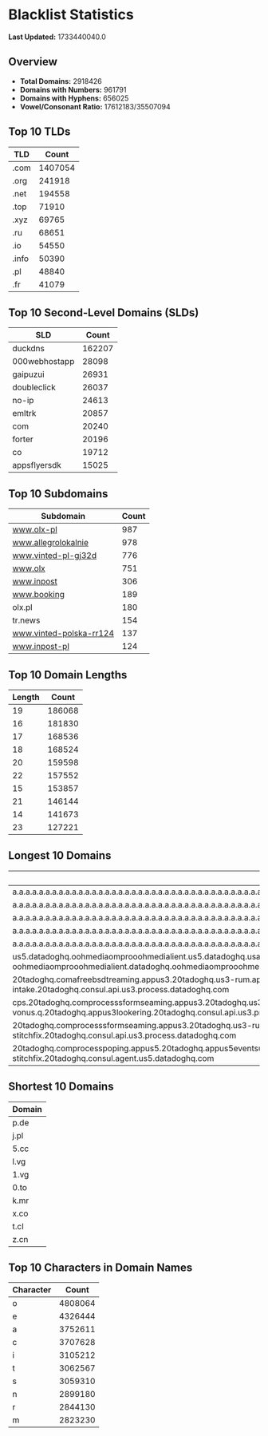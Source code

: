 # Blacklist Statistics

**Last Updated:** 1733440040.0

## Overview
- **Total Domains:** 2918426
- **Domains with Numbers:** 961791
- **Domains with Hyphens:** 656025
- **Vowel/Consonant Ratio:** 17612183/35507094

## Top 10 TLDs
| TLD | Count |
| --- | ----- |
| .com | 1407054 |
| .org | 241918 |
| .net | 194558 |
| .top | 71910 |
| .xyz | 69765 |
| .ru | 68651 |
| .io | 54550 |
| .info | 50390 |
| .pl | 48840 |
| .fr | 41079 |

## Top 10 Second-Level Domains (SLDs)
| SLD | Count |
| --- | ----- |
| duckdns | 162207 |
| 000webhostapp | 28098 |
| gaipuzui | 26931 |
| doubleclick | 26037 |
| no-ip | 24613 |
| emltrk | 20857 |
| com | 20240 |
| forter | 20196 |
| co | 19712 |
| appsflyersdk | 15025 |

## Top 10 Subdomains
| Subdomain | Count |
| --------- | ----- |
| www.olx-pl | 987 |
| www.allegrolokalnie | 978 |
| www.vinted-pl-gj32d | 776 |
| www.olx | 751 |
| www.inpost | 306 |
| www.booking | 189 |
| olx.pl | 180 |
| tr.news | 154 |
| www.vinted-polska-rr124 | 137 |
| www.inpost-pl | 124 |

## Top 10 Domain Lengths
| Length | Count |
| ------ | ----- |
| 19 | 186068 |
| 16 | 181830 |
| 17 | 168536 |
| 18 | 168524 |
| 20 | 159598 |
| 22 | 157552 |
| 15 | 153857 |
| 21 | 146144 |
| 14 | 141673 |
| 23 | 127221 |

## Longest 10 Domains
| Domain |
| ------ |
| a.a.a.a.a.a.a.a.a.a.a.a.a.a.a.a.a.a.a.a.a.a.a.a.a.a.a.a.a.a.a.a.a.a.a.a.a.a.a.a.a.a.a.a.a.a.a.a.a.a.a.a.a.a.a.a.a.a.a.a.a.a.a.a.a.a.a.a.a.a.a.a.a.a.a.a.a.a.a.a.a.a.a.a.a.a.a.a.a.a.a.a.a.a.a.a.a.a.a.a.a.a.a.a.a.a.a.a.a.a.a.a.a.a.a.a.a.a.a.myniceposts.com |
| a.a.a.a.a.a.a.a.a.a.a.a.a.a.a.a.a.a.a.a.a.a.a.a.a.a.a.a.a.a.a.a.a.a.a.a.a.a.a.a.a.a.a.a.a.a.a.a.a.a.a.a.a.a.a.a.a.a.a.a.a.a.a.a.a.a.a.a.a.a.a.a.a.a.a.a.a.a.a.a.a.a.a.a.a.a.a.a.a.a.a.a.a.a.a.a.a.a.a.a.a.a.a.a.a.a.a.a.a.a.a.a.a.a.a.a.a.a.myniceposts.com |
| a.a.a.a.a.a.a.a.a.a.a.a.a.a.a.a.a.a.a.a.a.a.a.a.a.a.a.a.a.a.a.a.a.a.a.a.a.a.a.a.a.a.a.a.a.a.a.a.a.a.a.a.a.a.a.a.a.a.a.a.a.a.a.a.a.a.a.a.a.a.a.a.a.a.a.a.a.a.a.a.a.a.a.a.a.a.a.a.a.a.a.a.a.a.a.a.a.a.a.a.a.a.a.a.a.a.a.a.a.a.a.a.a.a.a.a.a.myniceposts.com |
| a.a.a.a.a.a.a.a.a.a.a.a.a.a.a.a.a.a.a.a.a.a.a.a.a.a.a.a.a.a.a.a.a.a.a.a.a.a.a.a.a.a.a.a.a.a.a.a.a.a.a.a.a.a.a.a.a.a.a.a.a.a.a.a.a.a.a.a.a.a.a.a.a.a.a.a.a.a.a.a.a.a.a.a.a.a.a.a.a.a.a.a.a.a.a.a.a.a.a.a.a.a.a.a.a.a.a.a.a.a.a.a.a.a.a.a.myniceposts.com |
| a.a.a.a.a.a.a.a.a.a.a.a.a.a.a.a.a.a.a.a.a.a.a.a.a.a.a.a.a.a.a.a.a.a.a.a.a.a.a.a.a.a.a.a.a.a.a.a.a.a.a.a.a.a.a.a.a.a.a.a.a.a.a.a.a.a.a.a.a.a.a.a.a.a.a.a.a.a.a.a.a.a.a.a.a.a.a.a.a.a.a.a.a.a.a.a.a.a.a.a.a.a.a.a.a.a.a.a.a.a.a.a.a.a.a.myniceposts.com |
| us5.datadoghq.oohmediaomprooohmedialient.us5.datadoghq.usage-oohmediaomprooohmedialient.us5.datadoghq.datadoghq-rasroger.datadoghq.drive-oohmediaomprooohmedialient.datadoghq.oohmediaomprooohmediaesechoeechoworks.api.synthetics.us5.datadoghq.com |
| 20tadoghq.comafreebsdtreaming.appus3.20tadoghq.us3-rum.api.us3.20tadoghq.comproclient.us3.20tadoghq.usage-comprocessbeta-intakes.us3.20tadoghq.comagendaction-vonus.q.20tadoghq.event-platform-intake.20tadoghq.consul.api.us3.process.datadoghq.com |
| cps.20tadoghq.comprocesssformseaming.appus3.20tadoghq.us3-rum.api.us3.20tadoghq.comproclient.us3.20tadoghq.usage-comprocessbeta-intakes.us3.20tadoghq.comproduction-vonus.q.20tadoghq.appus3lookering.20tadoghq.consul.api.us3.process.datadoghq.com |
| 20tadoghq.comprocesssformseaming.appus3.20tadoghq.us3-rum.api.us3.20tadoghq.appus3events.us3.20tadoghq.usage-comprocessbeta-intakes.us3.20tadoghq.comproductptn-1.q.20tadoghq.comproductptn-stitchfix.20tadoghq.consul.api.us3.process.datadoghq.com |
| 20tadoghq.comprocesspoping.appus5.20tadoghq.appus5eventsus5.agent.us5.20tadoghq.0-13-9-app.us5.20tadoghq.usage-comprocessbeta-intakes.us5.20tadoghq.helm-20tadoghq-iress.20tadoghq.helm-20tadoghq-stitchfix.20tadoghq.consul.agent.us5.datadoghq.com |

## Shortest 10 Domains
| Domain |
| ------ |
| p.de |
| j.pl |
| 5.cc |
| l.vg |
| 1.vg |
| 0.to |
| k.mr |
| x.co |
| t.cl |
| z.cn |

## Top 10 Characters in Domain Names
| Character | Count |
| --------- | ----- |
| o | 4808064 |
| e | 4326444 |
| a | 3752611 |
| c | 3707628 |
| i | 3105212 |
| t | 3062567 |
| s | 3059310 |
| n | 2899180 |
| r | 2844130 |
| m | 2823230 |
